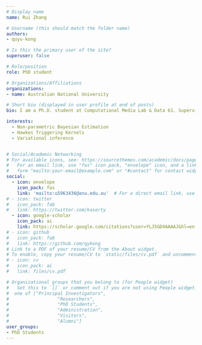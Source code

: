 ```yaml
---
# Display name
name: Rui Zhang

# Username (this should match the folder name)
authors:
- quyu-kong

# Is this the primary user of the site?
superuser: false

# Role/position
role: PhD student

# Organizations/Affiliations
organizations:
- name: Australian National University

# Short bio (displayed in user profile at end of posts)
bio: I am a Ph.D. student at Computational Media Lab & Data 61. Supervised by Marian-Andrei Rizoiu and Christian Walder. I am enjoying the current life which is full of maths.

interests:
  - Non-parametric Bayesian Estimation 
  - Hawkes Triggering Kernels 
  - Variational inference


# Social/Academic Networking
# For available icons, see: https://sourcethemes.com/academic/docs/page-builder/#icons
#   For an email link, use "fas" icon pack, "envelope" icon, and a link in the
#   form "mailto:your-email@example.com" or "#contact" for contact widget.
social:
  - icon: envelope
    icon_pack: fas
    link: 'mailto:u5963436@anu.edu.au'  # For a direct email link, use "mailto:test@example.org".
# - icon: twitter
#   icon_pack: fab
#   link: https://twitter.com/kaserty
  - icon: google-scholar
    icon_pack: ai
    link: https://scholar.google.com/citations?user=YLJ5GD4AAAAJ&hl=en
# - icon: github
#   icon_pack: fab
#   link: https://github.com/qykong
# Link to a PDF of your resume/CV from the About widget.
# To enable, copy your resume/CV to `static/files/cv.pdf` and uncomment the lines below.
# - icon: cv
#   icon_pack: ai
#   link: files/cv.pdf

# Organizational groups that you belong to (for People widget)
#   Set this to `[]` or comment out if you are not using People widget.
#  one of ["Principal Investigators",
#                  "Researchers",
#                  "PhD Students",
#                  "Administration",
#                  "Visitors",
#                  "Alumni"]
user_groups:
- PhD Students
---
```

